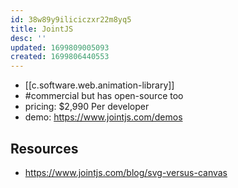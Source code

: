 ```yaml
---
id: 38w89y9iliciczxr22m8yq5
title: JointJS
desc: ''
updated: 1699809005093
created: 1699806440553
---
```


- [[c.software.web.animation-library]]
- #commercial but has open-source too
- pricing: $2,990 Per developer
- demo: https://www.jointjs.com/demos
 
## 


## Resources

- https://www.jointjs.com/blog/svg-versus-canvas
